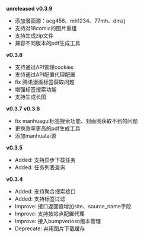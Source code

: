 **unreleased**
**v0.3.9**
- 添加漫画源：acg456、mh1234、77mh、dmzj
- 支持对18comic的图片重组
- 支持生成zip文件
- 兼容不同版本的pdf生成工具

**v0.3.8**
- 支持通过API管理cookies
- 支持通过API配置代理配置
- fix 腾讯漫画标签获取问题
- 增强标签搜索功能
- 支持生成长图

**v0.3.7**
**v0.3.6**
- fix manhuagui标签搜索功能、封面图获取不到的问题
- 更换效率更高的pdf生成工具
- 添加manhuatai源

**v0.3.5**
- Added: 支持异步下载任务
- Added: 任务列表查询

**v0.3.4**
- Added: 支持聚合搜索接口
- Added: 支持标签过滤
- Improve: 接口返回值增加site、source_name字段
- Improve: 支持按站点配置代理
- Improve: 接入bumpveriosn版本管理
- Deprecate: 弃用图片下载缓存
